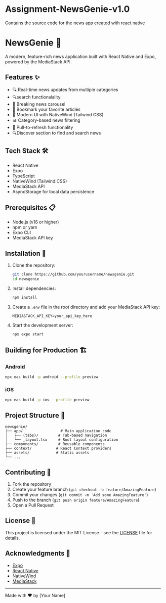 # Assignment-NewsGenie-v1.0
Contains the source code for the news app created with react native
# NewsGenie 📰

A modern, feature-rich news application built with React Native and Expo, powered by the MediaStack API.

## Features ✨

- 🔍 Real-time news updates from multiple categories
- 🔍search functionalality 
- 📰 Breaking news carousel
- 🔖 Bookmark your favorite articles
- 🎨 Modern UI with NativeWind (Tailwind CSS)
- 📊 Category-based news filtering
- 🔄 Pull-to-refresh functionality
- 🔍Discover section to find and search news

## Tech Stack 🛠

- React Native
- Expo
- TypeScript
- NativeWind (Tailwind CSS)
- MediaStack API
- AsyncStorage for local data persistence

## Prerequisites 📋

- Node.js (v16 or higher)
- npm or yarn
- Expo CLI
- MediaStack API key

## Installation 🚀

1. Clone the repository:
   ```bash
   git clone https://github.com/yourusername/newsgenie.git
   cd newsgenie
   ```

2. Install dependencies:
   ```bash
   npm install
   ```

3. Create a `.env` file in the root directory and add your MediaStack API key:
   ```
   MEDIASTACK_API_KEY=your_api_key_here
   ```

4. Start the development server:
   ```bash
   npx expo start
   ```

## Building for Production 🏗

### Android
```bash
npx eas build -p android --profile preview
```

### iOS
```bash
npx eas build -p ios --profile preview
```

## Project Structure 📁

```
newsgenie/
├── app/                 # Main application code
│   ├── (tabs)/         # Tab-based navigation
│   └── _layout.tsx     # Root layout configuration
├── components/         # Reusable components
├── context/           # React Context providers
├── assets/            # Static assets
└── ...
```

## Contributing 🤝

1. Fork the repository
2. Create your feature branch (`git checkout -b feature/AmazingFeature`)
3. Commit your changes (`git commit -m 'Add some AmazingFeature'`)
4. Push to the branch (`git push origin feature/AmazingFeature`)
5. Open a Pull Request

## License 📄

This project is licensed under the MIT License - see the [LICENSE](LICENSE) file for details.

## Acknowledgments 🙏

- [Expo](https://expo.dev/)
- [React Native](https://reactnative.dev/)
- [NativeWind](https://www.nativewind.dev/)
- [MediaStack](https://mediastack.com/)

---

Made with ❤️ by [Your Name]

